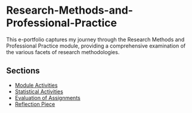 # Research-Methods-and-Professional-Practice

This e-portfolio captures my journey through the Research Methods and Professional Practice module, providing a comprehensive examination of the various facets of research methodologies.

## Sections

- [Module Activities](https://github.com/mmapphk3/Research-Methods-and-Professional-Practice/blob/dedbc87f6191da683a129a092a5a9823c7c3bde1/Module%20Activities%20/Read.md)
- [Statistical Activities](https://github.com/mmapphk3/Research-Methods-and-Professional-Practice/blob/dedbc87f6191da683a129a092a5a9823c7c3bde1/Statistical%20Activities%20/Read.md)
- [Evaluation of Assignments](https://github.com/mmapphk3/Research-Methods-and-Professional-Practice/blob/fe0dd4b25e09af4b13f266382822effde8771878/Reflective%20Piece%20/Read.md)
- [Reflection Piece](./Reflection%20Piece/)



